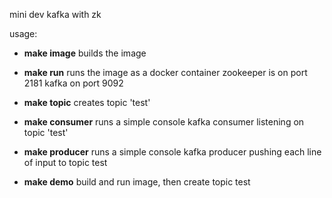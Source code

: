 
mini dev kafka with zk

usage:

- **make image**
  builds the image

- **make run**
  runs the image as a docker container
  zookeeper is on port 2181
  kafka on port 9092

- **make topic**
  creates topic 'test'

- **make consumer**
  runs a simple console kafka consumer listening on topic 'test'

- **make producer**
  runs a simple console kafka producer pushing each line of input to topic test

- **make demo**
  build and run image, then create topic test


